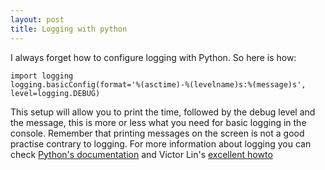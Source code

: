 ```yaml
---
layout: post
title: Logging with python
---
```


I always forget how to configure logging with Python. So here is how:

	import logging
	logging.basicConfig(format='%(asctime)-%(levelname)s:%(message)s', level=logging.DEBUG)


This setup will allow you to print the time, followed by the debug level and the message, this is more or less what you need for basic logging in the console. Remember that printing messages on the screen is not a good practise contrary to logging. For more information about logging you can check [Python's documentation](https://docs.python.org/2/howto/logging.html) and Victor Lin's [excellent howto](http://victorlin.me/posts/2012/08/26/good-logging-practice-in-python)